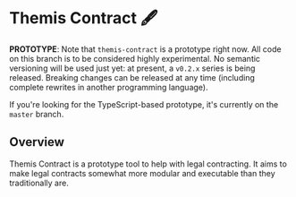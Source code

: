 # Themis Contract 🖋

**PROTOTYPE**: Note that `themis-contract` is a prototype right now. All code on
this branch is to be considered highly experimental. No semantic versioning will
be used just yet: at present, a `v0.2.x` series is being released. Breaking
changes can be released at any time (including complete rewrites in another
programming language).

If you're looking for the TypeScript-based prototype, it's currently on the
`master` branch.

## Overview

Themis Contract is a prototype tool to help with legal contracting. It aims to
make legal contracts somewhat more modular and executable than they
traditionally are.
